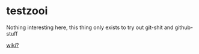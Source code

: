 # testzooi
Nothing interesting here, this thing only exists to try out git-shit and github-stuff

[wiki?](../../wiki)
